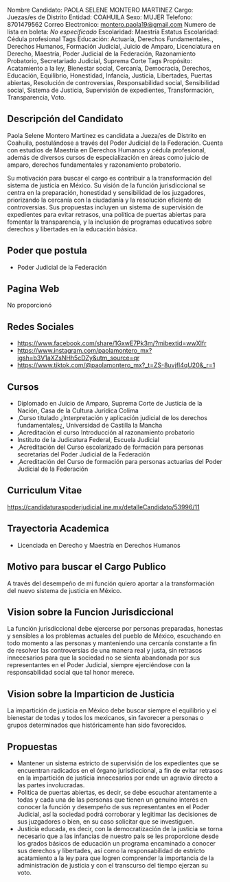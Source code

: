Nombre Candidato: PAOLA SELENE MONTERO MARTINEZ
Cargo: Juezas/es de Distrito
Entidad: COAHUILA
Sexo: MUJER
Telefono: 8701479562
Correo Electronico: montero.paola19@gmail.com
Numero de lista en boleta: *No especificado*
Escolaridad: Maestría
Estatus Escolaridad: Cédula profesional
Tags Educación: Actuaría, Derechos Fundamentales., Derechos Humanos, Formación Judicial, Juicio de Amparo, Licenciatura en Derecho, Maestría, Poder Judicial de la Federación, Razonamiento Probatorio, Secretariado Judicial, Suprema Corte
Tags Propósito: Acatamiento a la ley, Bienestar social, Cercanía, Democracia, Derechos, Educación, Equilibrio, Honestidad, Infancia, Justicia, Libertades, Puertas abiertas, Resolución de controversias, Responsabilidad social, Sensibilidad social, Sistema de Justicia, Supervisión de expedientes, Transformación, Transparencia, Voto.


## Descripción del Candidato 

Paola Selene Montero Martinez es candidata a Jueza/es de Distrito en Coahuila, postulándose a través del Poder Judicial de la Federación. Cuenta con estudios de Maestría en Derechos Humanos y cédula profesional, además de diversos cursos de especialización en áreas como juicio de amparo, derechos fundamentales y razonamiento probatorio.

Su motivación para buscar el cargo es contribuir a la transformación del sistema de justicia en México. Su visión de la función jurisdiccional se centra en la preparación, honestidad y sensibilidad de los juzgadores, priorizando la cercanía con la ciudadanía y la resolución eficiente de controversias. Sus propuestas incluyen un sistema de supervisión de expedientes para evitar retrasos, una política de puertas abiertas para fomentar la transparencia, y la inclusión de programas educativos sobre derechos y libertades en la educación básica.


## Poder que postula

- Poder Judicial de la Federación


## Pagina Web

No proporcionó


## Redes Sociales

- https://www.facebook.com/share/1GxwE7Pk3m/?mibextid=wwXIfr
- https://www.instagram.com/paolamontero_mx?igsh=b3V1aXZsNHh5cDZy&utm_source=qr
- https://www.tiktok.com/@paolamontero_mx?_t=ZS-8uvjfI4qU20&_r=1


## Cursos

- Diplomado en Juicio de Amparo, Suprema Corte de Justicia de la Nación, Casa de la Cultura Jurídica Colima
- ,Curso titulado ¿Interpretación y aplicación judicial de los derechos fundamentales¿, Universidad de Castilla la Mancha
- ,Acreditación el curso Introducción al razonamiento probatorio
- Instituto de la Judicatura Federal, Escuela Judicial
- ,Acreditación del Curso escolarizado de formación para personas secretarias del Poder Judicial de la Federación
- ,Acreditación del Curso de formación para personas actuarias del Poder Judicial de la Federación


## Curriculum Vitae

https://candidaturaspoderjudicial.ine.mx/detalleCandidato/53996/11


## Trayectoria Academica

- Licenciada en Derecho y Maestría en Derechos Humanos


## Motivo para buscar el Cargo Publico

A través del desempeño de mi función quiero aportar a la transformación del nuevo sistema de justicia en México.


## Vision sobre la Funcion Jurisdiccional

La función jurisdiccional debe ejercerse por personas preparadas, honestas y sensibles a los problemas actuales del pueblo de México, escuchando en todo momento a las personas y manteniendo una cercanía constante a fin de resolver las controversias de una manera real y justa, sin retrasos innecesarios para que la sociedad no se sienta abandonada por sus representantes en el Poder Judicial, siempre ejerciéndose con la responsabilidad social que tal honor merece.


## Vision sobre la Imparticion de Justicia

La impartición de justicia en México debe buscar siempre el equilibrio y el bienestar de todas y todos los mexicanos, sin favorecer a personas o grupos determinados que históricamente han sido favorecidos.


## Propuestas

- Mantener un sistema estricto de supervisión de los expedientes que se encuentran radicados en el órgano jurisdiccional, a fin de evitar retrasos en la impartición de justicia innecesarios por ende un agravio directo a las partes involucradas.
- Politica de puertas abiertas, es decir, se debe escuchar atentamente a todas y cada una de las personas que tienen un genuino interés en conocer la función y desempeño de sus representantes en el Poder Judicial, así la sociedad podrá corroborar y legitimar las decisiones de sus juzgadores o bien, en su caso solicitar que se investiguen.
- Justicia educada, es decir, con la democratización de la justicia se torna necesario que a las infancias de nuestro país se les proporcione desde los grados básicos de educación un programa encaminado a conocer sus derechos y libertades, así como la responsabilidad de estricto acatamiento a la ley para que logren comprender la importancia de la administración de justicia y con el transcurso del tiempo ejerzan su voto.

